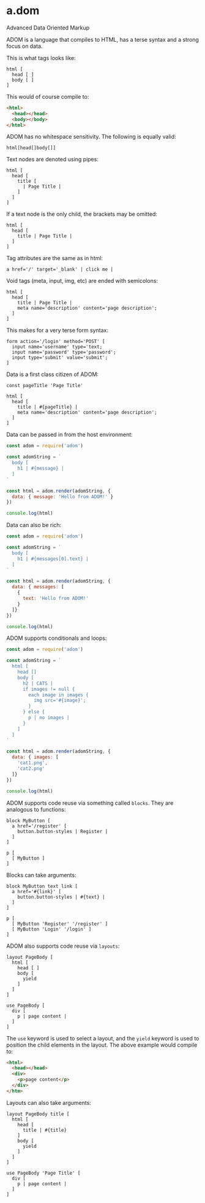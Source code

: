 # a.dom

Advanced Data Oriented Markup

ADOM is a language that compiles to HTML, has a terse syntax and a strong focus on data.

This is what tags looks like:
```
html [
  head [ ]
  body [ ]
]
```

This would of course compile to:
```html
<html>
  <head></head>
  <body></body>
</html>
```

ADOM has no whitespace sensitivity. The following is equally valid:
```
html[head[]body[]]
```

Text nodes are denoted using pipes:
```
html [
  head [
    title [
      | Page Title |
    ]
  ]
]
```

If a text node is the only child, the brackets may be omitted:
```
html [
  head [
    title | Page Title |
  ]
]
```

Tag attributes are the same as in html:
```
a href='/' target='_blank' | click me |
```

Void tags (meta, input, img, etc) are ended with semicolons:
```
html [
  head [
    title | Page Title |
    meta name='description' content='page description';
  ]
]
```

This makes for a very terse form syntax:
```
form action='/login' method='POST' [
  input name='username' type='text;
  input name='password' type='password';
  input type='submit' value='submit';
]
```

Data is a first class citizen of ADOM:
```
const pageTitle 'Page Title'

html [
  head [
    title | #{pageTitle} |
    meta name='description' content='page description';
  ]
]
```

Data can be passed in from the host environment:
```javascript
const adom = require('adom')

const adomString = `
  body [
    h1 | #{message} |
  ]
`

const html = adom.render(adomString, {
  data: { message: 'Hello from ADOM!' }
})

console.log(html)
```

Data can also be rich:
```javascript
const adom = require('adom')

const adomString = `
  body [
    h1 | #{messages[0].text} |
  ]
`

const html = adom.render(adomString, {
  data: { messages: [
    {
      text: 'Hello from ADOM!'
    }
  ]}
})

console.log(html)
```

ADOM supports conditionals and loops:
```javascript
const adom = require('adom')

const adomString = `
  html [
    head []
    body [
      h2 | CATS |
      if images != null {
        each image in images {
          img src='#{image}';
        }
      } else {
        p | no images |
      }
    ]
  ]
`

const html = adom.render(adomString, {
  data: { images: [
    'cat1.png',
    'cat2.png'
  ]}
})

console.log(html)
```

ADOM supports code reuse via something called `blocks`. They are analogous to functions:
```
block MyButton [
  a href='/register' [
    button.button-styles | Register |
  ]
]

p [
  [ MyButton ]
]

```

Blocks can take arguments:
```
block MyButton text link [
  a href='#{link}' [
    button.button-styles | #{text} |
  ]
]

p [
  [ MyButton 'Register' '/register' ]
  [ MyButton 'Login' '/login' ]
]
```

ADOM also supports code reuse via `layouts`:
```
layout PageBody [
  html [
    head [ ]
    body [
      yield
    ]
  ]
]

use PageBody [
  div [
    p | page content |
  ]
]
```
The `use` keyword is used to select a layout, and the `yield` keyword is used to position the child elements in the layout. The above example would compile to:
```html
<html>
  <head></head>
  <div>
    <p>page content</p>
  </div>
</htm>
```
Layouts can also take arguments:
```
layout PageBody title [
  html [
    head [
      title | #{title}
    ]
    body [
      yield
    ]
  ]
]

use PageBody 'Page Title' [
  div [
    p | page content |
  ]
]
```
